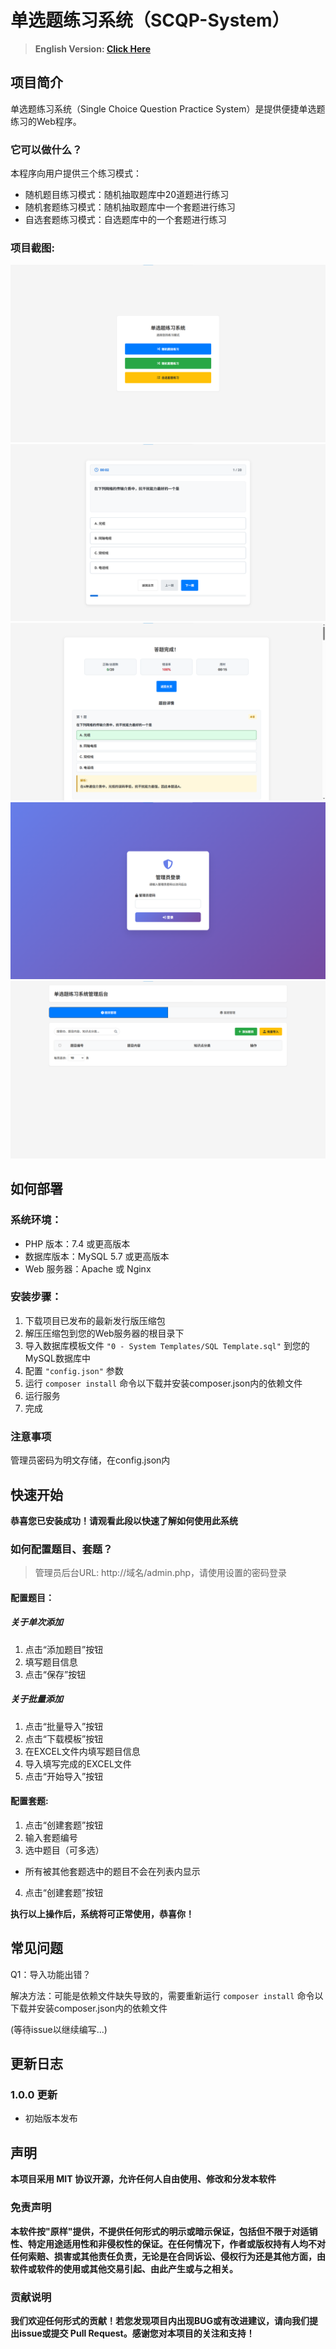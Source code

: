 # 单选题练习系统（SCQP-System）

>**English Version: [Click Here](./README_EN.md)**

## 项目简介

单选题练习系统（Single Choice Question Practice System）是提供便捷单选题练习的Web程序。

### 它可以做什么？

本程序向用户提供三个练习模式：
- 随机题目练习模式：随机抽取题库中20道题进行练习
- 随机套题练习模式：随机抽取题库中一个套题进行练习
- 自选套题练习模式：自选题库中的一个套题进行练习

### 项目截图:

![IMAGE-INDEX](https://github.com/GitdddCore/Single-Choice-Question-Practice-System/blob/main/TemplateImage/index.png)
![IMAGE-QUESTION](https://github.com/GitdddCore/Single-Choice-Question-Practice-System/blob/main/TemplateImage/question.png)
![IMAGE-RESULT](https://github.com/GitdddCore/Single-Choice-Question-Practice-System/blob/main/TemplateImage/result.png)
![IMAGE-ADMINLOGIN](https://github.com/GitdddCore/Single-Choice-Question-Practice-System/blob/main/TemplateImage/adminlogin.png)
![IMAGE-ADMINPANEL](https://github.com/GitdddCore/Single-Choice-Question-Practice-System/blob/main/TemplateImage/adminpanel.png)

## 如何部署

### 系统环境：

- PHP 版本：7.4 或更高版本
- 数据库版本：MySQL 5.7 或更高版本
- Web 服务器：Apache 或 Nginx

### 安装步骤：

1. 下载项目已发布的最新发行版压缩包
2. 解压压缩包到您的Web服务器的根目录下
3. 导入数据库模板文件 `"0 - System Templates/SQL Template.sql"` 到您的MySQL数据库中
4. 配置 `"config.json"` 参数
5. 运行 `composer install` 命令以下载并安装composer.json内的依赖文件
6. 运行服务
7. 完成

### 注意事项

管理员密码为明文存储，在config.json内

## 快速开始

**恭喜您已安装成功！请观看此段以快速了解如何使用此系统**

### 如何配置题目、套题？

>管理员后台URL: http://域名/admin.php，请使用设置的密码登录

#### 配置题目：

##### 关于单次添加
1. 点击“添加题目”按钮
2. 填写题目信息
3. 点击“保存”按钮

##### 关于批量添加
1. 点击“批量导入”按钮
2. 点击“下载模板”按钮
3. 在EXCEL文件内填写题目信息
4. 导入填写完成的EXCEL文件
5. 点击“开始导入”按钮

#### 配置套题:
1. 点击“创建套题”按钮
2. 输入套题编号
3. 选中题目（可多选）
- 所有被其他套题选中的题目不会在列表内显示
4. 点击“创建套题”按钮

**执行以上操作后，系统将可正常使用，恭喜你！**

## 常见问题

Q1：导入功能出错？

解决方法：可能是依赖文件缺失导致的，需要重新运行 `composer install` 命令以下载并安装composer.json内的依赖文件

(等待issue以继续编写...)

## 更新日志

### 1.0.0 更新
- 初始版本发布

## 声明

**本项目采用 MIT 协议开源，允许任何人自由使用、修改和分发本软件**

### 免责声明

**本软件按"原样"提供，不提供任何形式的明示或暗示保证，包括但不限于对适销性、特定用途适用性和非侵权性的保证。在任何情况下，作者或版权持有人均不对任何索赔、损害或其他责任负责，无论是在合同诉讼、侵权行为还是其他方面，由软件或软件的使用或其他交易引起、由此产生或与之相关。**

### 贡献说明
**我们欢迎任何形式的贡献！若您发现项目内出现BUG或有改进建议，请向我们提出issue或提交 Pull Request。感谢您对本项目的关注和支持！**